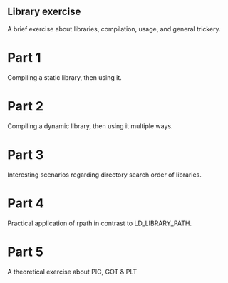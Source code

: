 ## Library exercise
A brief exercise about libraries, compilation, usage, and general trickery.

# Part 1
Compiling a static library, then using it.

# Part 2
Compiling a dynamic library, then using it multiple ways.

# Part 3
Interesting scenarios regarding directory search order of libraries.

# Part 4
Practical application of rpath in contrast to LD_LIBRARY_PATH.

# Part 5
A theoretical exercise about PIC, GOT & PLT
